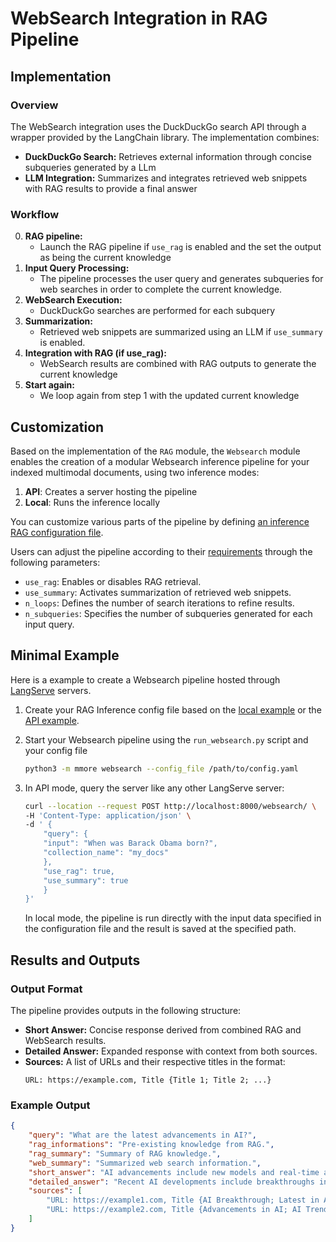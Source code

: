 # WebSearch Integration in RAG Pipeline




## Implementation

### Overview
The WebSearch integration uses the DuckDuckGo search API through a wrapper provided by the LangChain library. The implementation combines:

- **DuckDuckGo Search:** Retrieves external information through concise subqueries generated by a LLm
- **LLM Integration:** Summarizes and integrates retrieved web snippets with RAG results to provide a final answer

### Workflow

0. **RAG pipeline:**
    - Launch the RAG pipeline if `use_rag` is enabled and the set the output as being the current knowledge
1. **Input Query Processing:**
   - The pipeline processes the user query and generates subqueries for web searches in order to complete the current knowledge.
2. **WebSearch Execution:**
   - DuckDuckGo searches are performed for each subquery
3. **Summarization:**
   - Retrieved web snippets are summarized using an LLM if `use_summary` is enabled.
4. **Integration with RAG (if use_rag):**
   - WebSearch results are combined with RAG outputs to generate the current knowledge
5. **Start again:**
    - We loop again from step 1 with the updated current knowledge


## Customization

Based on the implementation of the `RAG` module, the `Websearch` module enables the creation of a modular Websearch inference pipeline for your indexed multimodal documents, using two inference modes:
 1. **API**: Creates a server hosting the pipeline
 2. **Local**: Runs the inference locally
 
You can customize various parts of the pipeline by defining [an inference RAG configuration file](/examples/rag/api/rag_api.yaml).


Users can adjust the pipeline according to their [requirements](/examples/websearch/config.yaml) through the following parameters:

- `use_rag`: Enables or disables RAG retrieval.
- `use_summary`: Activates summarization of retrieved web snippets.
- `n_loops`: Defines the number of search iterations to refine results.
- `n_subqueries`: Specifies the number of subqueries generated for each input query.




## Minimal Example

Here is a example to create a Websearch pipeline hosted through [LangServe](https://python.langchain.com/docs/langserve/) servers.

1. Create your RAG Inference config file based on the [local example](/examples/websearch/config.yaml) or the [API example](/examples/websearch/config_api.yaml).

2. Start your Websearch pipeline using the `run_websearch.py` script and your config file
    ```bash
    python3 -m mmore websearch --config_file /path/to/config.yaml
    ```

3. In API mode, query the server like any other LangServe server:
    ```bash
    curl --location --request POST http://localhost:8000/websearch/ \
    -H 'Content-Type: application/json' \
    -d ' {
        "query": {
        "input": "When was Barack Obama born?",
        "collection_name": "my_docs"
        },
        "use_rag": true,
        "use_summary": true
        }
    }'
    ```

    In local mode, the pipeline is run directly with the input data specified in the configuration file and the result is saved at the specified path.



## Results and Outputs

### Output Format
The pipeline provides outputs in the following structure:

- **Short Answer:** Concise response derived from combined RAG and WebSearch results.
- **Detailed Answer:** Expanded response with context from both sources.
- **Sources:** A list of URLs and their respective titles in the format:
  ```
  URL: https://example.com, Title {Title 1; Title 2; ...}
  ```

### Example Output
```json
{
    "query": "What are the latest advancements in AI?",
    "rag_informations": "Pre-existing knowledge from RAG.",
    "rag_summary": "Summary of RAG knowledge.",
    "web_summary": "Summarized web search information.",
    "short_answer": "AI advancements include new models and real-time applications.",
    "detailed_answer": "Recent AI developments include breakthroughs in large language models and innovative real-time applications, supported by diverse resources from RAG and web search.",
    "sources": [
        "URL: https://example1.com, Title {AI Breakthrough; Latest in AI}",
        "URL: https://example2.com, Title {Advancements in AI; AI Trends}"
    ]
}

